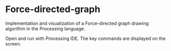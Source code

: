 # Force-directed-graph
Implementation and visualization of a Force-directed graph drawing algorithm in the Processing language.

Open and run with Processing IDE.
The key commands are displayed on the screen.
